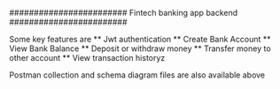    ########################  Fintech banking app  backend   ########################

   Some key features are
   ** Jwt authentication
   ** Create Bank Account
   ** View Bank Balance
   ** Deposit or withdraw money
   ** Transfer money to other account
   ** View transaction historyz


   Postman collection and schema diagram files are also available above



